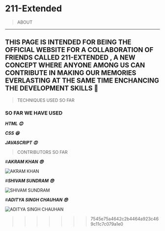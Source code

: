 
# **211-Extended**

>ABOUT
---
## THIS PAGE IS INTENDED FOR BEING THE OFFICIAL WEBSITE FOR A COLLABORATION OF FRIENDS CALLED  **211-EXTENDED** , A NEW CONCEPT WHERE ANYONE AMONG US CAN CONTRIBUTE IN MAKING OUR MEMORIES EVERLASTING AT THE SAME TIME **ENCHANCING THE DEVELOPMENT SKILLS** :sparkling_heart:

>TECHNIQUES USED SO FAR

### SO FAR WE HAVE USED

___HTML :blush:___ 

___CSS :satisfied:___

___JAVASCRIPT :heart_eyes:___
  
 
 >CONTRIBUTORS SO FAR
 
 #___AKRAM KHAN :sunglasses:___
 
 ![AKRAM KHAN](https://scontent.fknu1-1.fna.fbcdn.net/v/t1.0-9/69405939_123622245646474_6832581339099693056_n.jpg?_nc_cat=107&_nc_sid=174925&_nc_ohc=1BVufFUNJGkAX8GA_ke&_nc_ht=scontent.fknu1-1.fna&oh=a790e6ff563834ad4d8c121226354c75&oe=5F8147EA)
 
 
 #___SHIVAM SUNDRAM :sunglasses:___
 
 
 ![SHIVAM SUNDRAM](https://scontent.fknu1-1.fna.fbcdn.net/v/t1.0-9/68893298_475076083328529_659245941991145472_n.jpg?_nc_cat=102&_nc_sid=09cbfe&_nc_ohc=B8hlbhOsBF4AX-MF3zq&_nc_ht=scontent.fknu1-1.fna&oh=28cb19c8309d7b286845bd89e7701e16&oe=5F831BE9)
 
 
 #___ADITYA SINGH CHAUHAN :sunglasses:___
  
 
 ![ADITYA SINGH CHAUHAN](https://scontent.fknu1-1.fna.fbcdn.net/v/t1.0-9/82208327_2520501884831749_5037329629786931200_o.jpg?_nc_cat=108&_nc_sid=09cbfe&_nc_ohc=hcEvMUlO6PUAX-QSEx3&_nc_ht=scontent.fknu1-1.fna&oh=8b5cb613186c34f11266549439c21447&oe=5F824C3E)
 
 




>>>>>>> 7545e75a4642c2b4464a923c469c11c7c079a1e0
